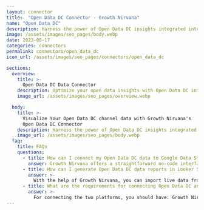 ```yaml
---
layout: connector
title:  "Open Data DC Connector - Growth Nirvana"
name: "Open Data DC"
description: Harness the power of Open Data DC insights integrated into Looker Studio for strategic public data exploration.
image: /assets/images/seo_pages/body.webp
date: 2023-08-17
categories: connectors
permalink: connectors/open_data_dc
icon_url: /assets/images/seo_pages/connectors/open_data_dc

sections:
  overview:
    title: >-
      Open Data DC Data Connector
    description: Optimize your open data insights with Open Data DC integration. Seamlessly merge public data from Open Data DC with Looker Studio's analytical capabilities, unlocking insights that drive data exploration, civic engagement, and operational excellence.
    image_url: /assets/images/seo_pages/overview.webp

  body:
    title: >-
      Visualize Your Open Data DC channel data with Growth Nirvana's
      Open Data DC Connector
    description: Harness the power of Open Data DC insights integrated into Looker Studio for strategic public data exploration.
    image_url: /assets/images/seo_pages/body.webp
  faq:
    title: FAQs
    questions:
      - title: How can I connect my Open Data DC data to Google Data Studio/Looker Studio?
        answer: Growth Nirvana offers a straightforward no-code interface to connect to Open Data DC data sources.
      - title: How can I generate Open Data DC data reports in Looker Studio?
        answer: >-
          With the help of Growth Nirvana, you can import live data from Open Data DC into Looker Studio. These data can be viewed in charts, tables, and dashboards to generate branded reports that can be shared instantly.
      - title: What are the requirements for connecting Open Data DC and Looker Studio?
        answer: >-
          For connecting the two platforms, you should have: Growth Nirvana Account and Open Data DC Ads Account
---
```

